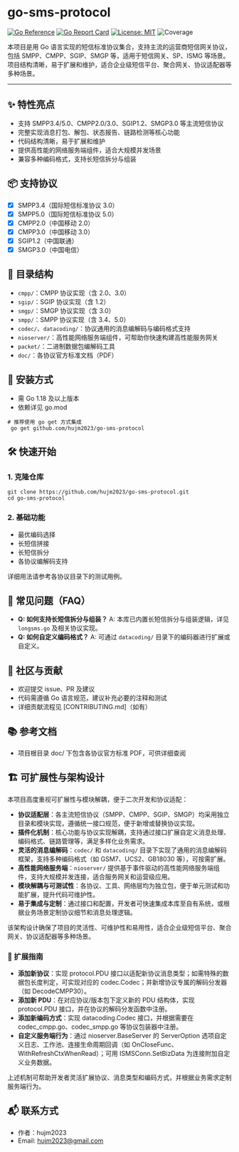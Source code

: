<!-- @format -->

# go-sms-protocol

[![Go Reference](https://pkg.go.dev/badge/github.com/hujm2023/go-sms-protocol.svg)](https://pkg.go.dev/github.com/hujm2023/go-sms-protocol)
[![Go Report Card](https://goreportcard.com/badge/github.com/hujm2023/go-sms-protocol)](https://goreportcard.com/report/github.com/hujm2023/go-sms-protocol)
[![License: MIT](https://img.shields.io/badge/License-MIT-yellow.svg)](LICENSE)
![Coverage](https://img.shields.io/badge/Coverage-49.7%25-yellow)

本项目是用 Go 语言实现的短信标准协议集合，支持主流的运营商短信网关协议，包括 SMPP、CMPP、SGIP、SMGP 等，适用于短信网关、SP、ISMG 等场景。项目结构清晰，易于扩展和维护，适合企业级短信平台、聚合网关、协议适配器等多种场景。

---

## ✨ 特性亮点

- 支持 SMPP3.4/5.0、CMPP2.0/3.0、SGIP1.2、SMGP3.0 等主流短信协议
- 完整实现消息打包、解包、状态报告、链路检测等核心功能
- 代码结构清晰，易于扩展和维护
- 提供高性能的网络服务端组件，适合大规模并发场景
- 兼容多种编码格式，支持长短信拆分与组装

## 📦 支持协议

- [x] SMPP3.4（国际短信标准协议 3.0）
- [x] SMPP5.0（国际短信标准协议 5.0）
- [x] CMPP2.0（中国移动 2.0）
- [x] CMPP3.0（中国移动 3.0）
- [x] SGIP1.2（中国联通）
- [x] SMGP3.0（中国电信）

## 📁 目录结构

- `cmpp/`：CMPP 协议实现（含 2.0、3.0）
- `sgip/`：SGIP 协议实现（含 1.2）
- `smgp/`：SMGP 协议实现（含 3.0）
- `smpp/`：SMPP 协议实现（含 3.4、5.0）
- `codec/`、`datacoding/`：协议通用的消息编解码与编码格式支持
- `nioserver/`：高性能网络服务端组件，可帮助你快速构建高性能服务网关
- `packet/`：二进制数据包编解码工具
- `doc/`：各协议官方标准文档（PDF）

## 🚀 安装方式

- 需 Go 1.18 及以上版本
- 依赖详见 go.mod

```shell
# 推荐使用 go get 方式集成
 go get github.com/hujm2023/go-sms-protocol
```

## 🛠️ 快速开始

### 1. 克隆仓库

```shell
git clone https://github.com/hujm2023/go-sms-protocol.git
cd go-sms-protocol
```

### 2. 基础功能

- 最优编码选择
- 长短信拼接
- 长短信拆分
- 各协议编解码支持

详细用法请参考各协议目录下的测试用例。

## 🙋 常见问题（FAQ）

- **Q: 如何支持长短信拆分与组装？**
  A: 本库已内置长短信拆分与组装逻辑，详见 `longsms.go` 及相关协议实现。
- **Q: 如何自定义编码格式？**
  A: 可通过 `datacoding/` 目录下的编码器进行扩展或自定义。

## 🤝 社区与贡献

- 欢迎提交 issue、PR 及建议
- 代码需遵循 Go 语言规范，建议补充必要的注释和测试
- 详细贡献流程见 [CONTRIBUTING.md]（如有）

## 📚 参考文档

- 项目根目录 doc/ 下包含各协议官方标准 PDF，可供详细查阅

## 🏗️ 可扩展性与架构设计

本项目高度重视可扩展性与模块解耦，便于二次开发和协议适配：

- **协议适配层**：各主流短信协议（SMPP、CMPP、SGIP、SMGP）均采用独立目录和模块实现，遵循统一接口规范，便于新增或替换协议实现。
- **插件化机制**：核心功能与协议实现解耦，支持通过接口扩展自定义消息处理、编码格式、链路管理等，满足多样化业务需求。
- **灵活的消息编解码**：`codec/` 和 `datacoding/` 目录下实现了通用的消息编解码框架，支持多种编码格式（如 GSM7、UCS2、GB18030 等），可按需扩展。
- **高性能网络服务端**：`nioserver/` 提供基于事件驱动的高性能网络服务端组件，支持大规模并发连接，适合服务网关和运营级应用。
- **模块解耦与可测试性**：各协议、工具、网络层均为独立包，便于单元测试和功能扩展，提升代码可维护性。
- **易于集成与定制**：通过接口和配置，开发者可快速集成本库至自有系统，或根据业务场景定制协议细节和消息处理逻辑。

该架构设计确保了项目的灵活性、可维护性和易用性，适合企业级短信平台、聚合网关、协议适配器等多种场景。

### 📖 扩展指南

- **添加新协议**：实现 protocol.PDU 接口以适配新协议消息类型；如需特殊的数据包长度判定，可实现对应的 codec.Codec；并新增协议专属的解码分发器（如 DecodeCMPP30）。
- **添加新 PDU**：在对应协议/版本包下定义新的 PDU 结构体，实现 protocol.PDU 接口，并在协议的解码分发函数中注册。
- **添加新编码方式**：实现 datacoding.Codec 接口，并根据需要在 codec_cmpp.go、codec_smpp.go 等协议包装器中注册。
- **自定义服务端行为**：通过 nioserver.BaseServer 的 ServerOption 选项自定义日志、工作池、连接生命周期回调（如 OnCloseFunc、WithRefreshCtxWhenRead）；可用 ISMSConn.SetBizData 为连接附加自定义业务数据。

上述机制可帮助开发者灵活扩展协议、消息类型和编码方式，并根据业务需求定制服务端行为。

## 📬 联系方式

- 作者：hujm2023
- Email: <hujm2023@gmail.com>
